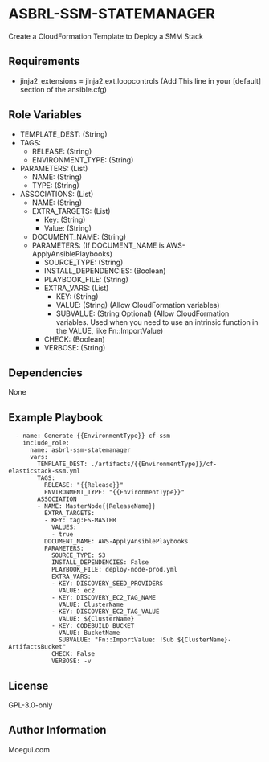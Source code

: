 ASBRL-SSM-STATEMANAGER
=========

Create a CloudFormation Template to Deploy a SMM Stack

Requirements
------------

- jinja2_extensions = jinja2.ext.loopcontrols (Add This line in your [default] section of the ansible.cfg)


Role Variables
--------------

- TEMPLATE_DEST: (String)
- TAGS:
    - RELEASE: (String)
    - ENVIRONMENT_TYPE: (String)
- PARAMETERS: (List)
  - NAME: (String)
  - TYPE: (String)
- ASSOCIATIONS: (List)
  - NAME: (String)
  - EXTRA_TARGETS: (List)
    - Key: (String)
    - Value: (String)
  - DOCUMENT_NAME: (String)
  - PARAMETERS: (If DOCUMENT_NAME is AWS-ApplyAnsiblePlaybooks)
    - SOURCE_TYPE: (String)
    - INSTALL_DEPENDENCIES: (Boolean)
    - PLAYBOOK_FILE: (String)
    - EXTRA_VARS: (List)
      - KEY: (String)
      - VALUE: (String) (Allow CloudFormation variables)
      - SUBVALUE: (String Optional) (Allow CloudFormation variables. Used when you need to use an intrinsic function in the VALUE, like Fn::ImportValue)
    - CHECK: (Boolean)
    - VERBOSE: (String)
            
Dependencies
------------

None

Example Playbook
----------------

          
      - name: Generate {{EnvironmentType}} cf-ssm
        include_role:
          name: asbrl-ssm-statemanager
          vars:
            TEMPLATE_DEST: ./artifacts/{{EnvironmentType}}/cf-elasticstack-ssm.yml
            TAGS:
              RELEASE: "{{Release}}"
              ENVIRONMENT_TYPE: "{{EnvironmentType}}"
            ASSOCIATION
            - NAME: MasterNode{{ReleaseName}}
              EXTRA_TARGETS:
              - KEY: tag:ES-MASTER
                VALUES:
                - true
              DOCUMENT_NAME: AWS-ApplyAnsiblePlaybooks
              PARAMETERS:
                SOURCE_TYPE: S3
                INSTALL_DEPENDENCIES: False
                PLAYBOOK_FILE: deploy-node-prod.yml
                EXTRA_VARS:
                - KEY: DISCOVERY_SEED_PROVIDERS
                  VALUE: ec2
                - KEY: DISCOVERY_EC2_TAG_NAME
                  VALUE: ClusterName
                - KEY: DISCOVERY_EC2_TAG_VALUE
                  VALUE: ${ClusterName}
                - KEY: CODEBUILD_BUCKET
                  VALUE: BucketName
                  SUBVALUE: "Fn::ImportValue: !Sub ${ClusterName}-ArtifactsBucket"
                CHECK: False
                VERBOSE: -v
          
License
-------

GPL-3.0-only

Author Information
------------------

Moegui.com
